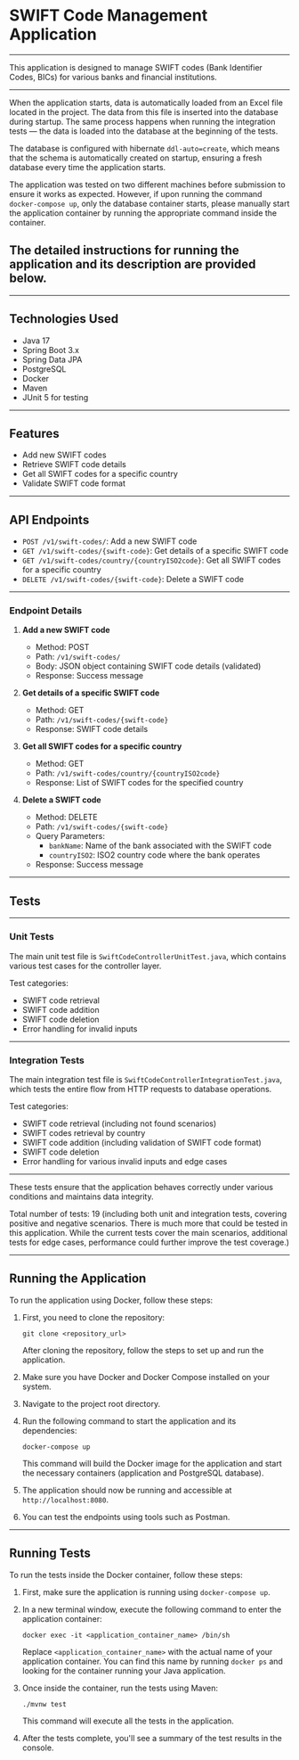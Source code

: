 # SWIFT Code Management Application

---

This application is designed to manage SWIFT codes (Bank Identifier Codes, BICs) for various banks and financial institutions.

---

When the application starts, data is automatically loaded from an Excel file located in the project. The data from this file is inserted into the database during startup. The same process happens when running the integration tests — the data is loaded into the database at the beginning of the tests.

The database is configured with hibernate `ddl-auto=create`, which means that the schema is automatically created on startup, ensuring a fresh database every time the application starts.

The application was tested on two different machines before submission to ensure it works as expected. However, if upon running the command `docker-compose up`, only the database container starts, please manually start the application container by running the appropriate command inside the container.

The detailed instructions for running the application and its description are provided below.
---

---

## Technologies Used

- Java 17
- Spring Boot 3.x
- Spring Data JPA
- PostgreSQL
- Docker
- Maven
- JUnit 5 for testing

---

## Features

- Add new SWIFT codes
- Retrieve SWIFT code details
- Get all SWIFT codes for a specific country
- Validate SWIFT code format

---

## API Endpoints

- `POST /v1/swift-codes/`: Add a new SWIFT code
- `GET /v1/swift-codes/{swift-code}`: Get details of a specific SWIFT code
- `GET /v1/swift-codes/country/{countryISO2code}`: Get all SWIFT codes for a specific country
- `DELETE /v1/swift-codes/{swift-code}`: Delete a SWIFT code

---

### Endpoint Details

1. **Add a new SWIFT code**
   - Method: POST
   - Path: `/v1/swift-codes/`
   - Body: JSON object containing SWIFT code details (validated)
   - Response: Success message

2. **Get details of a specific SWIFT code**
   - Method: GET
   - Path: `/v1/swift-codes/{swift-code}`
   - Response: SWIFT code details

3. **Get all SWIFT codes for a specific country**
   - Method: GET
   - Path: `/v1/swift-codes/country/{countryISO2code}`
   - Response: List of SWIFT codes for the specified country

4. **Delete a SWIFT code**
   - Method: DELETE
   - Path: `/v1/swift-codes/{swift-code}`
   - Query Parameters:
     - `bankName`: Name of the bank associated with the SWIFT code
     - `countryISO2`: ISO2 country code where the bank operates
   - Response: Success message


---

## Tests

---

### Unit Tests

The main unit test file is `SwiftCodeControllerUnitTest.java`, which contains various test cases for the controller layer.

Test categories:
- SWIFT code retrieval
- SWIFT code addition
- SWIFT code deletion
- Error handling for invalid inputs

---

### Integration Tests

The main integration test file is `SwiftCodeControllerIntegrationTest.java`, which tests the entire flow from HTTP requests to database operations.

Test categories:
- SWIFT code retrieval (including not found scenarios)
- SWIFT codes retrieval by country
- SWIFT code addition (including validation of SWIFT code format)
- SWIFT code deletion
- Error handling for various invalid inputs and edge cases

---

These tests ensure that the application behaves correctly under various conditions and maintains data integrity.

Total number of tests: 19 (including both unit and integration tests, covering positive and negative scenarios. 
There is much more that could be tested in this application. While the current tests cover the main scenarios, additional tests for edge cases, performance could further improve the test coverage.)

---

## Running the Application

To run the application using Docker, follow these steps:

1. First, you need to clone the repository:

   ```
   git clone <repository_url>
   ```
   
   After cloning the repository, follow the steps to set up and run the application.

2. Make sure you have Docker and Docker Compose installed on your system.

3. Navigate to the project root directory.

4. Run the following command to start the application and its dependencies:

   ```
   docker-compose up
   ```

   This command will build the Docker image for the application and start the necessary containers (application and PostgreSQL database).

5. The application should now be running and accessible at `http://localhost:8080`.
  
6. You can test the endpoints using tools such as Postman.

---

## Running Tests

To run the tests inside the Docker container, follow these steps:

1. First, make sure the application is running using `docker-compose up`.

2. In a new terminal window, execute the following command to enter the application container:

   ```
   docker exec -it <application_container_name> /bin/sh
   ```

   Replace `<application_container_name>` with the actual name of your application container. You can find this name by running `docker ps` and looking for the container running your Java application.

3. Once inside the container, run the tests using Maven:

   ```
   ./mvnw test
   ```

   This command will execute all the tests in the application.

4. After the tests complete, you'll see a summary of the test results in the console.
